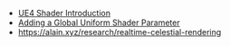 * [UE4 Shader Introduction](https://logins.github.io/graphics/2021/03/31/UE4ShadersIntroduction.html)
* [Adding a Global Uniform Shader Parameter](https://medium.com/@solaslin/learning-unreal-engine-4-adding-a-global-shader-uniform-1-b6d5500a5161)
* https://alain.xyz/research/realtime-celestial-rendering